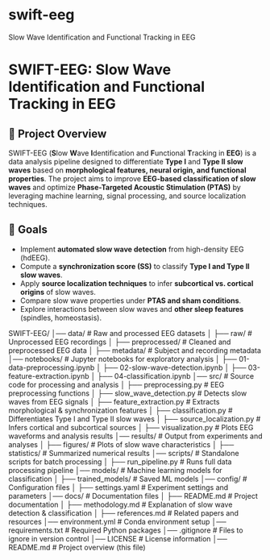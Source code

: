 # swift-eeg
Slow Wave Identification and Functional Tracking in EEG

# SWIFT-EEG: Slow Wave Identification and Functional Tracking in EEG

## 📌 Project Overview
SWIFT-EEG (**S**low **W**ave **I**dentification and **F**unctional **T**racking in **EEG**) is a data analysis pipeline designed to differentiate **Type I** and **Type II slow waves** based on **morphological features, neural origin, and functional properties**. The project aims to improve **EEG-based classification of slow waves** and optimize **Phase-Targeted Acoustic Stimulation (PTAS)** by leveraging machine learning, signal processing, and source localization techniques.

## 🎯 Goals
- Implement **automated slow wave detection** from high-density EEG (hdEEG).
- Compute a **synchronization score (SS)** to classify **Type I and Type II slow waves**.
- Apply **source localization techniques** to infer **subcortical vs. cortical origins** of slow waves.
- Compare slow wave properties under **PTAS and sham conditions**.
- Explore interactions between slow waves and **other sleep features** (spindles, homeostasis).

SWIFT-EEG/ │── data/ # Raw and processed EEG datasets │ ├── raw/ # Unprocessed EEG recordings │ ├── preprocessed/ # Cleaned and preprocessed EEG data │ ├── metadata/ # Subject and recording metadata │── notebooks/ # Jupyter notebooks for exploratory analysis │ ├── 01-data-preprocessing.ipynb │ ├── 02-slow-wave-detection.ipynb │ ├── 03-feature-extraction.ipynb │ ├── 04-classification.ipynb │── src/ # Source code for processing and analysis │ ├── preprocessing.py # EEG preprocessing functions │ ├── slow_wave_detection.py # Detects slow waves from EEG signals │ ├── feature_extraction.py # Extracts morphological & synchronization features │ ├── classification.py # Differentiates Type I and Type II slow waves │ ├── source_localization.py # Infers cortical and subcortical sources │ ├── visualization.py # Plots EEG waveforms and analysis results │── results/ # Output from experiments and analyses │ ├── figures/ # Plots of slow wave characteristics │ ├── statistics/ # Summarized numerical results │── scripts/ # Standalone scripts for batch processing │ ├── run_pipeline.py # Runs full data processing pipeline │── models/ # Machine learning models for classification │ ├── trained_models/ # Saved ML models │── config/ # Configuration files │ ├── settings.yaml # Experiment settings and parameters │── docs/ # Documentation files │ ├── README.md # Project documentation │ ├── methodology.md # Explanation of slow wave detection & classification │ ├── references.md # Related papers and resources │── environment.yml # Conda environment setup │── requirements.txt # Required Python packages │── .gitignore # Files to ignore in version control │── LICENSE # License information │── README.md # Project overview (this file)
